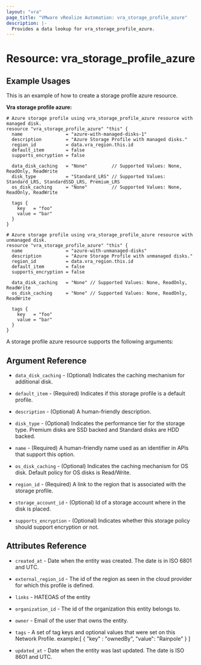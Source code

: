 ```yaml
---
layout: "vra"
page_title: "VMware vRealize Automation: vra_storage_profile_azure"
description: |-
  Provides a data lookup for vra_storage_profile_azure.
---
```


# Resource: vra_storage_profile_azure
## Example Usages
This is an example of how to create a storage profile azure resource.

**Vra storage profile azure:**

```hcl
# Azure storage profile using vra_storage_profile_azure resource with managed disk.
resource "vra_storage_profile_azure" "this" {
  name                = "azure-with-managed-disks-1"
  description         = "Azure Storage Profile with managed disks."
  region_id           = data.vra_region.this.id
  default_item        = false
  supports_encryption = false

  data_disk_caching   = "None"         // Supported Values: None, ReadOnly, ReadWrite
  disk_type           = "Standard_LRS" // Supported Values: Standard_LRS, StandardSSD_LRS, Premium_LRS
  os_disk_caching     = "None"         // Supported Values: None, ReadOnly, ReadWrite

  tags {
    key   = "foo"
    value = "bar"
  }
}

# Azure storage profile using vra_storage_profile_azure resource with unmanaged disk.
resource "vra_storage_profile_azure" "this" {
  name                = "azure-with-unmanaged-disks"
  description         = "Azure Storage Profile with unmanaged disks."
  region_id           = data.vra_region.this.id
  default_item        = false
  supports_encryption = false

  data_disk_caching   = "None" // Supported Values: None, ReadOnly, ReadWrite
  os_disk_caching     = "None" // Supported Values: None, ReadOnly, ReadWrite

  tags {
    key   = "foo"
    value = "bar"
  }
}
```

A storage profile azure resource supports the following arguments:

## Argument Reference

* `data_disk_caching` - (Optional) Indicates the caching mechanism for additional disk.

* `default_item` - (Required) Indicates if this storage profile is a default profile.

* `description` - (Optional) A human-friendly description.

* `disk_type` - (Optional) Indicates the performance tier for the storage type. Premium disks are SSD backed and Standard disks are HDD backed.

* `name` - (Required) A human-friendly name used as an identifier in APIs that support this option.

* `os_disk_caching` - (Optional) Indicates the caching mechanism for OS disk. Default policy for OS disks is Read/Write.

* `region_id` - (Required) A link to the region that is associated with the storage profile.

* `storage_account_id` - (Optional) Id of a storage account where in the disk is placed.

* `supports_encryption` - (Optional) Indicates whether this storage policy should support encryption or not.

## Attributes Reference

* `created_at` - Date when the entity was created. The date is in ISO 6801 and UTC.

* `external_region_id` - The id of the region as seen in the cloud provider for which this profile is defined.

* `links` - HATEOAS of the entity

* `organization_id` - The id of the organization this entity belongs to.

* `owner` - Email of the user that owns the entity.

* `tags` - A set of tag keys and optional values that were set on this Network Profile.
                      example:[ { "key" : "ownedBy", "value": "Rainpole" } ]

* `updated_at` - Date when the entity was last updated. The date is ISO 8601 and UTC.
